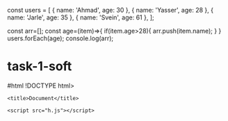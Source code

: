 const users = [
    { name: 'Ahmad', age: 30 },
    { name: 'Yasser', age: 28 },
    { name: 'Jarle', age: 35 },
    { name: 'Svein', age: 61 },
  ];

  const arr=[];
  const age=(item)=>{
    if(item.age>28){
        arr.push(item.name);
    }
  }
  users.forEach(age);
  console.log(arr);
# task-1-soft


#html
!DOCTYPE html>
<html lang="en">
<head>

    <title>Document</title>

    <script src="h.js"></script>
</head>
<body>
    
</body>
</html>
